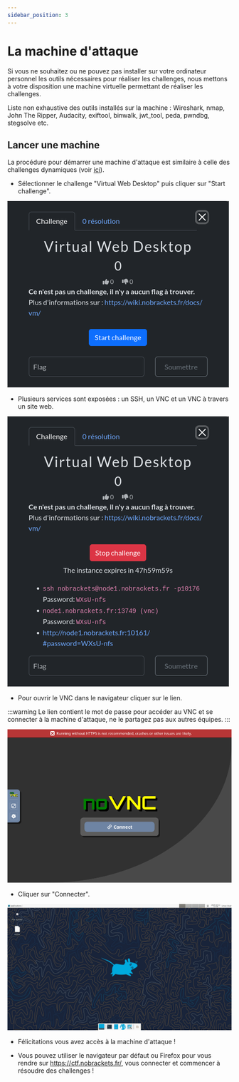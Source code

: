 ```yaml
---
sidebar_position: 3
---
```


# La machine d'attaque

Si vous ne souhaitez ou ne pouvez pas installer sur votre ordinateur personnel les outils nécessaires pour réaliser les challenges, nous mettons à votre disposition une machine virtuelle permettant de réaliser les challenges.

Liste non exhaustive des outils installés sur la machine : Wireshark, nmap, John The Ripper, Audacity, exiftool, binwalk, jwt_tool, peda, pwndbg, stegsolve etc.

## Lancer une machine

La procédure pour démarrer une machine d'attaque est similaire à celle des challenges dynamiques (voir [ici](https://wiki.nobrackets.fr/docs/challenge/#d%C3%A9ployer-un-challenge-dynamique)).

* Sélectionner le challenge "Virtual Web Desktop" puis cliquer sur "Start challenge".

![alt text](vwd.png)

* Plusieurs services sont exposées : un SSH, un VNC et un VNC à travers un site web.

![alt text](vwd_started.png)

* Pour ouvrir le VNC dans le navigateur cliquer sur le lien.

:::warning
Le lien contient le mot de passe pour accéder au VNC et se connecter à la machine d'attaque, ne le partagez pas aux autres équipes.
:::

![alt text](novnc.png)

* Cliquer sur "Connecter".

![alt text](image-5.png)

* Félicitations vous avez accès à la machine d'attaque !

* Vous pouvez utiliser le navigateur par défaut ou Firefox pour vous rendre sur https://ctf.nobrackets.fr/, vous connecter et commencer à résoudre des challenges !
